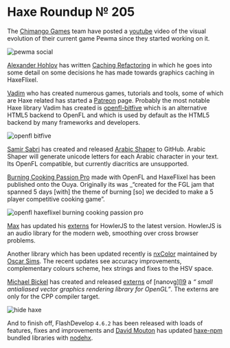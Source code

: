 [_template]: roundup.html
[“”]: a ""
# Haxe Roundup № 205

The [Chimango Games][tw1] team have posted a [youtube][l1] video of the visual
evolution of their current game Pewma since they started working on it.

![pewma social](/img/205/pewma.jpg "Pewma Visual Evolution")

[Alexander Hohlov][tw2] has written [Caching Refactoring][l2] in which he goes into
some detail on some decisions he has made towards graphics caching in HaxeFlixel.

[Vadim][tw3] who has created numerous games, tutorials and tools, some of which are Haxe
related has started a [Patreon][l3] page. Probably the most notable Haxe library Vadim
has created is [openfl-bitfive][l4] which is an alternative HTML5 backend to OpenFL and
which is used by default as the HTML5 backend by many frameworks and developers.

![openfl bitfive](/img/205/bitfive.png "OpenFL BitFive")

[Samir Sabri][tw4] has created and released [Arabic Shaper][l5] to GitHub. Arabic Shaper
will generate unicode letters for each Arabic character in your text. Its OpenFL compatible,
but currently diacritics are unsupported.

[Burning Cooking Passion Pro](https://www.ouya.tv/game/Burning-Cooking-Passion-Pro/) made
with OpenFL and HaxeFlixel has been published onto the Ouya. Originally its was _“created for the
FGL jam that spanned 5 days [with] the theme of burning [so] we decided to make a 5 player
competitive cooking game”.

![openfl haxeflixel burning cooking passion pro](/img/205/burning.png "Burning Cooking Passion Pro")

[Max][gh1] has updated his [externs][l6] for HowlerJS to the latest version. HowlerJS
is an audio library for the modern web, smoothing over cross browser problems. 

Another library which has been updated recently is [nxColor][l7] maintained by 
[Oscar Sims][gh2]. The recent updates see accuracy improvements, complementary colours
scheme, hex strings and fixes to the HSV space.

[Michael Bickel][gh3] has created and released [externs][l8] of [nanovg][[l9] a _“
small antialiased vector graphics rendering library for OpenGL”_. The externs are only
for the CPP compiler target.

![hide haxe](/img/205/hide.png "HIDE Code Suggestions")

And to finish off, FlashDevelop `4.6.2` has been released with loads of features, fixes
and improvements and [David Mouton][tw5] has updated [haxe-npm][l10] bundled libraries
with [nodehx][l11].

[tw1]: https://twitter.com/ChimangoGames "@ChimangoGames"
[tw2]: https://twitter.com/teormech "@teormech"
[tw3]: https://twitter.com/YellowAfterlife "@YellowAfterlife"
[tw4]: https://twitter.com/hopewise "@hopewise"
[tw5]: https://twitter.com/damoebius "@damoebius"
	
[gh1]: https://github.com/insweater?tab=repositories "@insweater"
[gh2]: https://github.com/xxnxT "@xxnxT"
[gh3]: https://github.com/dazKind "@dazKind"
	
[l1]: https://www.youtube.com/watch?v=RyJlg2gnMaE&feature=youtu.be "Pewma Visual Evolution"
[l2]: http://beeblerox.tumblr.com/post/89144323408/caching-refactoring "Caching Refactoring"
[l3]: http://www.patreon.com/yellowafterlife "Support Vadim on Patreon"
[l4]: https://github.com/YellowAfterlife/openfl-bitfive "OpenFL Bitfive on GitHub"
[l5]: https://github.com/hopewise/ArabicShaper "Arabic Shaper on GitHub"
[l6]: https://github.com/insweater/HaxeHowlerJS "Haxe HowlerJS on GitHub"
[l7]: https://github.com/xxnxT/nxColor "nxColor on GitHub"
[l8]: https://github.com/dazKind/hx-nanovg "hx-nanovg on GitHub"
[l9]: https://github.com/memononen/nanovg "nanovg on GitHub"
[l10]: https://github.com/damoebius/haxe-npm/tree/master/lib "Haxe NPM on GitHub"
[l11]: https://bitbucket.org/eduardo_costa/nodehx "NodeHX on BitBucket"
